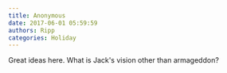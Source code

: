 ```yaml
---
title: Anonymous
date: 2017-06-01 05:59:59
authors: Ripp
categories: Holiday
---
```


 Great ideas here. What is Jack's vision other than armageddon?